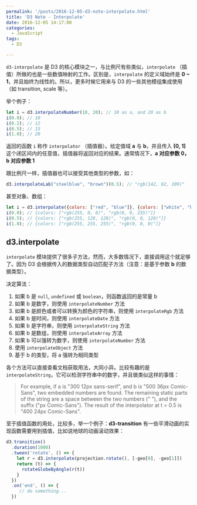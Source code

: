 ```yaml
---
permalink: '/posts/2016-12-05-d3-note-interpolate.html'
title: 'D3 Note - Interpolate'
date: 2016-12-05 14:17:00
categories:
  - JavaScript
tags:
  - D3

---
```





`d3-interpolate` 是 D3 的核心模块之一，与比例尺有些类似，`interpolate` （插值）所做的也是一些数值映射的工作。区别是，`interpolate` 的定义域始终是 **0 ~ 1**，并且始终为线性的。所以，更多时候它用来与 D3 的一些其他模组集成使用（如 transition, scale 等）。

举个例子：

```js
let i = d3.interpolateNumber(10, 20); // 10 as a, and 20 as b
i(0.0); // 10
i(0.2); // 12
i(0.5); // 15
i(1.0); // 20
```

返回的函数 `i` 称作 `interpolator` （插值器）。给定值域 **a** 与 **b**，并且传入 **[0, 1]** 这个闭区间内的任意值，插值器将返回对应的结果。通常情况下，**a 对应参数 0，b 对应参数 1**

跟比例尺一样，插值器也可以接受其他类型的参数，如：

```js
d3.interpolateLab("steelblue", "brown")(0.5); // "rgb(142, 92, 109)"
```

甚至对象、数组：

```js
let i = d3.interpolate({colors: ["red", "blue"]}, {colors: ["white", "black"]});
i(0.0); // {colors: ["rgb(255, 0, 0)", "rgb(0, 0, 255)"]}
i(0.5); // {colors: ["rgb(255, 128, 128)", "rgb(0, 0, 128)"]}
i(1.0); // {colors: ["rgb(255, 255, 255)", "rgb(0, 0, 0)"]}
```

## d3.interpolate

`interpolate` 模块提供了很多子方法，然而，大多数情况下，直接调用这个就足够了。因为 D3 会根据传入的数据类型自动匹配子方法（注意：是基于参数 **b** 的数据类型）。

决定算法：

1. 如果 b 是 `null`, `undefined` 或 `boolean`，则函数返回的是常量 b
1. 如果 b 是数字，则使用 `interpolateNumber` 方法
1. 如果 b 是颜色或者可以转换为颜色的字符串，则使用 `interpolateRgb` 方法
1. 如果 b 是时间，则使用 `interpolateDate` 方法
1. 如果 b 是字符串，则使用 `interpolateString` 方法
1. 如果 b 是数组，则使用 `interpolateArray` 方法
1. 如果 b 可以强转为数字，则使用 `interpolateNumber` 方法
1. 使用 `interpolateObject` 方法
1. 基于 b 的类型，将 a 强转为相同类型

各个方法可以直接查看文档获取用法，大同小异。比较有趣的是 `interpolateString`，它可以检测字符串中的数字，并且做类似这样的事情：

> For example, if a is "300 12px sans-serif", and b is "500 36px Comic-Sans", two embedded numbers are found. The remaining static parts of the string are a space between the two numbers (" "), and the suffix ("px Comic-Sans"). The result of the interpolator at t = 0.5 is "400 24px Comic-Sans".

至于插值函数的用处，比较多，举一个例子：**d3-transition** 有一些平滑动画的实现函数需要用到插值，比如说地球的动画滚动效果：

```js
d3.transition()
  .duration(1000)
  .tween('rotate', () => {
    let r = d3.interpolate(projection.rotate(), [-geo[0], -geo[1]])
    return (t) => {
      rotateGlobeByAngle(r(t))
    }
  })
  .on('end', () => {
     // do something...        
  })
```

